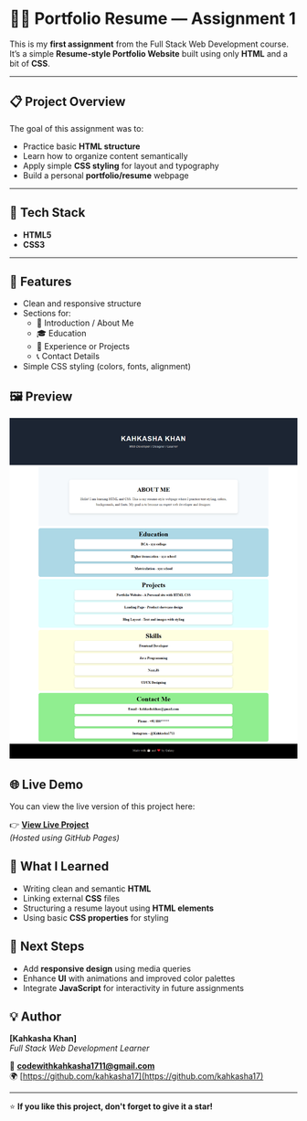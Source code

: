 # 🧑‍💻 Portfolio Resume — Assignment 1

This is my **first assignment** from the Full Stack Web Development course.  
It’s a simple **Resume-style Portfolio Website** built using only **HTML** and a bit of **CSS**.

---

## 📋 Project Overview

The goal of this assignment was to:

- Practice basic **HTML structure**
- Learn how to organize content semantically
- Apply simple **CSS styling** for layout and typography
- Build a personal **portfolio/resume** webpage

---

## 🧱 Tech Stack

- **HTML5**
- **CSS3**

---

## 🚀 Features

- Clean and responsive structure
- Sections for:
  - 👋 Introduction / About Me
  - 🎓 Education
  - 💼 Experience or Projects
  - 📞 Contact Details
- Simple CSS styling (colors, fonts, alignment)



## 🖼️ Preview

![Portfolio Preview](./screenshot.png)

## 🌐 Live Demo

You can view the live version of this project here:

👉 **[View Live Project](https://kahkasha17.github.io/Shery-Portfolio-Assignment1/)**  
_(Hosted using GitHub Pages)_

## 🧠 What I Learned

- Writing clean and semantic **HTML**
- Linking external **CSS** files
- Structuring a resume layout using **HTML elements**
- Using basic **CSS properties** for styling


## 🔮 Next Steps

- Add **responsive design** using media queries  
- Enhance **UI** with animations and improved color palettes  
- Integrate **JavaScript** for interactivity in future assignments


## 💡 Author

**[Kahkasha Khan]**  
*Full Stack Web Development Learner*  

📧 **codewithkahkasha1711@gmail.com**  
🌍 [https://github.com/kahkasha17](https://github.com/kahkasha17)


---

⭐ **If you like this project, don't forget to give it a star!**
